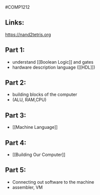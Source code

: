 #COMP1212
## Links:
https://nand2tetris.org

## Part 1: 
- understand [[Boolean Logic]] and gates
- hardware description language ([[HDL]])

## Part 2:
- building blocks of the computer
- (ALU, RAM,CPU)

## Part 3:
- [[Machine Language]]

## Part 4:
- [[Building Our Computer]]

## Part 5:
- Connecting out software to the machine
- assembler, VM

